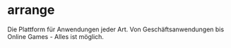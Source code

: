 # arrange
Die Plattform für Anwendungen jeder Art. Von Geschäftsanwendungen bis Online Games - Alles ist möglich.
